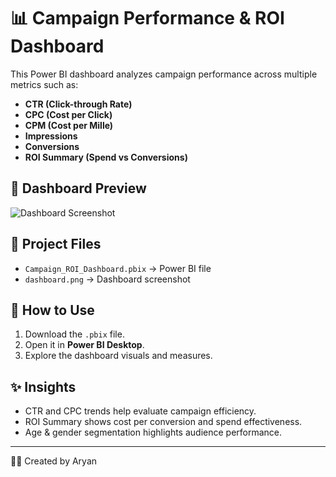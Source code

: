 # 📊 Campaign Performance & ROI Dashboard

This Power BI dashboard analyzes campaign performance across multiple metrics such as:
- **CTR (Click-through Rate)**
- **CPC (Cost per Click)**
- **CPM (Cost per Mille)**
- **Impressions**
- **Conversions**
- **ROI Summary (Spend vs Conversions)**

## 📌 Dashboard Preview
![Dashboard Screenshot](dashboard.png)

## 📂 Project Files
- `Campaign_ROI_Dashboard.pbix` → Power BI file
- `dashboard.png` → Dashboard screenshot

## 🚀 How to Use
1. Download the `.pbix` file.
2. Open it in **Power BI Desktop**.
3. Explore the dashboard visuals and measures.

## ✨ Insights
- CTR and CPC trends help evaluate campaign efficiency.
- ROI Summary shows cost per conversion and spend effectiveness.
- Age & gender segmentation highlights audience performance.

---

👨‍💻 Created by Aryan
